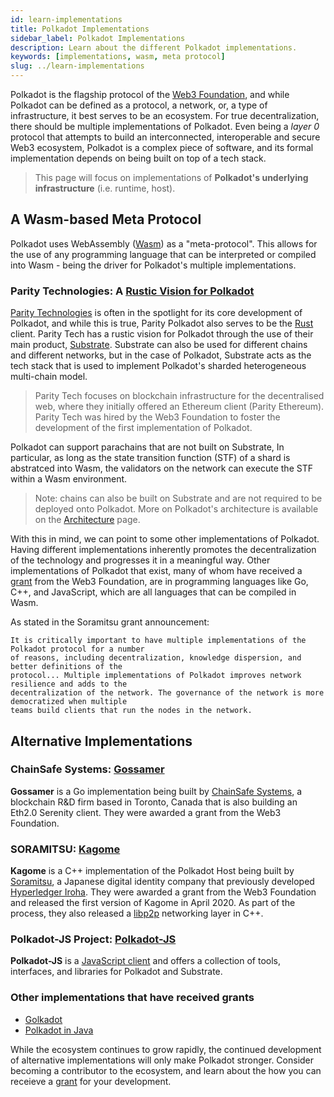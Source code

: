 ```yaml
---
id: learn-implementations
title: Polkadot Implementations
sidebar_label: Polkadot Implementations
description: Learn about the different Polkadot implementations.
keywords: [implementations, wasm, meta protocol]
slug: ../learn-implementations
---
```


Polkadot is the flagship protocol of the [Web3 Foundation](https://web3.foundation/), and while
Polkadot can be defined as a protocol, a network, or, a type of infrastructure, it best serves to be
an ecosystem. For true decentralization, there should be multiple implementations of Polkadot. Even
being a _layer 0_ protocol that attempts to build an interconnected, interoperable and secure Web3
ecosystem, Polkadot is a complex piece of software, and its formal implementation depends on being
built on top of a tech stack.

> This page will focus on implementations of **Polkadot's underlying infrastructure** (i.e. runtime,
> host).

## A Wasm-based Meta Protocol

Polkadot uses WebAssembly ([Wasm](learn-wasm.md)) as a "meta-protocol". This allows for the use of
any programming language that can be interpreted or compiled into Wasm - being the driver for
Polkadot's multiple implementations.

### Parity Technologies: A [Rustic Vision for Polkadot](https://github.com/paritytech/polkadot)

[Parity Technologies](https://www.parity.io/) is often in the spotlight for its core development of
Polkadot, and while this is true, Parity Polkadot also serves to be the
[Rust](https://www.rust-lang.org/) client. Parity Tech has a rustic vision for Polkadot through the
use of their main product, [Substrate](https://www.substrate.io/). Substrate can also be used for
different chains and different networks, but in the case of Polkadot, Substrate acts as the tech
stack that is used to implement Polkadot's sharded heterogeneous multi-chain model.

> Parity Tech focuses on blockchain infrastructure for the decentralised web, where they initially
> offered an Ethereum client (Parity Ethereum). Parity Tech was hired by the Web3 Foundation to
> foster the development of the first implementation of Polkadot.

Polkadot can support parachains that are not built on Substrate, In particular, as long as the state
transition function (STF) of a shard is abstratced into Wasm, the validators on the network can
execute the STF within a Wasm environment.

> Note: chains can also be built on Substrate and are not required to be deployed onto Polkadot.
> More on Polkadot's architecture is available on the [Architecture](learn-architecture.md) page.

With this in mind, we can point to some other implementations of Polkadot. Having different
implementations inherently promotes the decentralization of the technology and progresses it in a
meaningful way. Other implementations of Polkadot that exist, many of whom have received a
[grant](../general/grants.md) from the Web3 Foundation, are in programming languages like Go, C++,
and JavaScript, which are all languages that can be compiled in Wasm.

As stated in the Soramitsu grant announcement:

    It is critically important to have multiple implementations of the Polkadot protocol for a number
    of reasons, including decentralization, knowledge dispersion, and better definitions of the
    protocol... Multiple implementations of Polkadot improves network resilience and adds to the
    decentralization of the network. The governance of the network is more democratized when multiple
    teams build clients that run the nodes in the network.

## Alternative Implementations

### ChainSafe Systems: [Gossamer](https://github.com/ChainSafe/gossamer#a-go-implementation-of-the-polkadot-host)

**Gossamer** is a Go implementation being built by
[ChainSafe Systems](https://github.com/ChainSafeSystems), a blockchain R&D firm based in Toronto,
Canada that is also building an Eth2.0 Serenity client. They were awarded a grant from the Web3
Foundation.

### SORAMITSU: [Kagome](https://github.com/soramitsu/kagome#intro)

**Kagome** is a C++ implementation of the Polkadot Host being built by
[Soramitsu](https://soramitsu.co.jp/), a Japanese digital identity company that previously developed
[Hyperledger Iroha](https://iroha.tech). They were awarded a grant from the Web3 Foundation and
released the first version of Kagome in April 2020. As part of the process, they also released a
[libp2p](https://github.com/soramitsu/libp2p-grpc) networking layer in C++.

### Polkadot-JS Project: [Polkadot-JS](https://github.com/polkadot-js)

**Polkadot-JS** is a [JavaScript client](https://github.com/polkadot-js/client) and offers a
collection of tools, interfaces, and libraries for Polkadot and Substrate.

### Other implementations that have received grants

- [Golkadot](https://github.com/opennetsys/golkadot)
- [Polkadot in Java](https://github.com/polkadot-java)

While the ecosystem continues to grow rapidly, the continued development of alternative
implementations will only make Polkadot stronger. Consider becoming a contributor to the ecosystem,
and learn about the how you can receieve a [grant](../general/grants.md) for your development.
